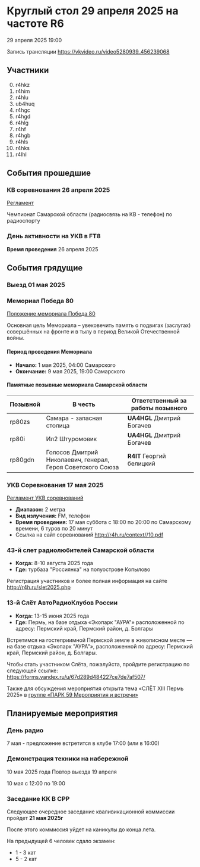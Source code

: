 # Круглый стол 29 апреля 2025 на частоте R6
29 апреля 2025 19:00

Запись трансляции
https://vkvideo.ru/video5280939_456239068

## Участники
0. r4hkz
1. r4him
2. r4hlu
3. ub4huq
4. r4hgc
5. r4hgd
6. r4hlg
7. r4hf
8. r4hgb
9. r4hls
10. r4hks
11. r4lhl

## События прошедшие
###  КВ соревнования 26 апреля 2025
[Регламент](files/2025_04_26_regl_HF.pdf)

Чемпионат Самарской области (радиосвязь на КВ - телефон) по радиоспорту

### День активности на УКВ в FT8
**Время проведения** 26 апреля 2025



## События грядущие
### Выезд 01 мая 2025



### Мемориал Победа 80
[Положение мемориала Победа 80](files/Polozhenie-Pobeda-80.pdf)

Основная цель Мемориала – увековечить память о подвигах (заслугах) совершённых на фронте и в тылу в период Великой Отечественной войны. 

#### Период проведения Мемориала
- **Начало:** 1 мая 2025, 04:00 Самарского
- **Окончание:** 9 мая 2025, 19:00 Самарского

#### Памятные позывные мемориала Самарской области

Позывной| В честь                                                     | Ответственный за работы позывного
--------|-------------------------------------------------------------|-----------------------------------
rp80zs  | Самара - запасная столица                                   | **UA4HGL** Дмитрий Богачев
rp80i   | Ил2 Штуромовик                                              | **UA4HGL** Дмитрий Богачев
rp80gdn | Голосов Дмитрий Николаевич, генерал, Героя Советского Союза | **R4IT** Георгий белицкий

### УКВ Соревнования 17 мая 2025 
[Регламент УКВ соревнований](files/2025_05_17_regl_VHF.pdf)

- **Диапазон:** 2 метра
- **Вид излучения:** FM, телефон
- **Время проведения:** 17 мая суббота с 18:00 по 20:00 по Самарскому времени, 6 туров по 20 минут
- Ссылка на сайт соревнований http://r4h.ru/context//10.pdf

### 43-й слет радиолюбителей Самарской области
- **Когда:** 8-10 августа 2025 года
- **Где:** турбаза "Россиянка" на полуострове Копылово

Регистрация участников и более полная информация на сайте
http://r4h.ru/slet2025.php

### 13-й Слёт АвтоРадиоКлубов России
- **Когда:** 13-15 июня 2025 года
- **Где:** Пермь, на базе отдыха «Экопарк "АУРА"»
расположенной по адресу: Пермский край, Пермский район, д. Болгары

Встретимся на гостеприимной Пермской земле в живописном месте — на базе отдыха «Экопарк "АУРА"», расположенной по адресу:
Пермский край, Пермский район, д. Болгары.


Чтобы стать участником Слёта, пожалуйста, пройдите регистрацию по следующей ссылке:
https://forms.yandex.ru/u/67d289d484227ce7de7af507/

Также для обсуждения мероприятия открыта тема «СЛЁТ XIII Пермь 2025» в [группе «ПАРК 59 Мероприятия и встречи»](https://t.me/+vqML_sEjcgo3NGJi)  

## Планируемые мероприятия

### День радио
7 мая - предложение встретится в клубе
17:00 (или в 16:00)

### Демонстрация техники на набережной
10 мая 2025 года
Повтор выезда 19 апреля

10 мая с 12:00 по 19:00 

### Заседание КК В СРР
Следующее очередное заседание кваливикационной коммиссии пройдет **21 мая 2025г**

После этого коммиссия уйдет на каникулы до конца лета.

На предыдущей 6 человек сдало экзамен:
- 1 - 3 кат
- 5 - 2 кат

